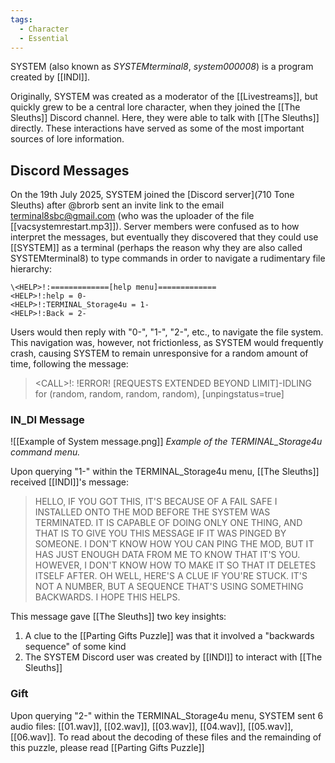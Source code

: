 ```yaml
---
tags:
  - Character
  - Essential
---
```

SYSTEM (also known as *SYSTEMterminal8*, *system000008*) is a program created by [[INDI]].

Originally, SYSTEM was created as a moderator of the [[Livestreams]], but quickly grew to be a central lore character, when they joined the [[The Sleuths]] Discord channel. Here, they were able to talk with [[The Sleuths]] directly. These interactions have served as some of the most important sources of lore information.

## Discord Messages
On the 19th July 2025, SYSTEM joined the [Discord server](710 Tone Sleuths) after @brorb sent an invite link to the email terminal8sbc@gmail.com (who was the uploader of the file [[vacsystemrestart.mp3]]). 
Server members were confused as to how interpret the messages, but eventually they discovered that they could use [[SYSTEM]] as a terminal (perhaps the reason why they are also called SYSTEMterminal8) to type commands in order to navigate a rudimentary file hierarchy:

	\<HELP>!:=============[help menu]=============
	<HELP>!:help = 0-
	<HELP>!:TERMINAL_Storage4u = 1-
	<HELP>!:Back = 2-
Users would then reply with "0-", "1-", "2-", etc., to navigate the file system. This navigation was, however, not frictionless, as SYSTEM would frequently crash, causing SYSTEM to remain unresponsive for a random amount of time, following the message: 

> \<CALL\>!: !ERROR! \[REQUESTS EXTENDED BEYOND LIMIT\]-IDLING for (random, random, random, random), \[unpingstatus=true\]

### IN_DI Message

![[Example of System message.png]]
_Example of the TERMINAL\_Storage4u command menu._

Upon querying "1-" within the TERMINAL_Storage4u menu, [[The Sleuths]] received [[INDI]]'s message:

> HELLO, IF YOU GOT THIS, IT'S BECAUSE OF A FAIL SAFE I INSTALLED ONTO THE MOD BEFORE THE SYSTEM WAS TERMINATED. IT IS CAPABLE OF DOING ONLY ONE THING, AND THAT IS TO GIVE YOU THIS MESSAGE IF IT WAS PINGED BY SOMEONE. I DON'T KNOW HOW YOU CAN PING THE MOD, BUT IT HAS JUST ENOUGH DATA FROM ME TO KNOW THAT IT'S YOU. HOWEVER, I DON'T KNOW HOW TO MAKE IT SO THAT IT DELETES ITSELF AFTER. OH WELL, HERE'S A CLUE IF YOU'RE STUCK. IT'S NOT A NUMBER, BUT A SEQUENCE THAT'S USING SOMETHING BACKWARDS. I HOPE THIS HELPS.

This message gave [[The Sleuths]] two key insights:
1. A clue to the [[Parting Gifts Puzzle]] was that it involved a "backwards sequence" of some kind
2. The SYSTEM Discord user was created by [[INDI]] to interact with [[The Sleuths]]

### Gift
Upon querying "2-" within the TERMINAL_Storage4u menu, SYSTEM sent 6 audio files:
[[01.wav]], [[02.wav]], [[03.wav]], [[04.wav]], [[05.wav]], [[06.wav]]. 
To read about the decoding of these files and the remainding of this puzzle, please read [[Parting Gifts Puzzle]]

